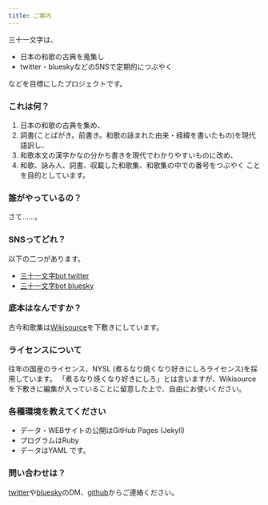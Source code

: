 ```yaml
---
title: ご案内
---
```


三十一文字は、

* 日本の和歌の古典を蒐集し
* twitter・blueskyなどのSNSで定期的につぶやく

などを目標にしたプロジェクトです。

### これは何？
1. 日本の和歌の古典を集め、
2. 詞書(ことばがき。前書き。和歌の詠まれた由来・経緯を書いたもの)を現代語訳し、
3. 和歌本文の漢字かなの分かち書きを現代でわかりやすいものに改め、
4. 和歌、詠み人、詞書、収載した和歌集、和歌集の中での番号をつぶやく
ことを目的としています。

### 誰がやっているの？
さて……。

### SNSってどれ？
以下の二つがあります。
* [三十一文字bot twitter](https://twitter.com/31_bot)
* [三十一文字bot bluesky](https://bsky.app/profile/31bot.bsky.social)

### 底本はなんですか？
古今和歌集は[Wikisource](https://ja.wikisource.org/wiki/古今和歌集)を下敷きにしています。

### ライセンスについて
往年の国産のライセンス、NYSL (煮るなり焼くなり好きにしろライセンス)を採用しています。
「煮るなり焼くなり好きにしろ」とは言いますが、Wikisourceを下敷きに編集が入っていることに留意した上で、自由にお使いください。

### 各種環境を教えてください
* データ・WEBサイトの公開はGitHub Pages (Jekyll)
* プログラムはRuby
* データはYAML
です。

### 問い合わせは？
[twitter](https://twitter.com/31_bot)や[bluesky](https://bsky.app/profile/31bot.bsky.social)のDM、[github](https://31bot.github.io/)からご連絡ください。

